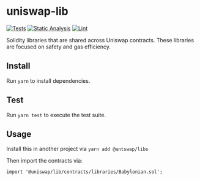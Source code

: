 # uniswap-lib

[![Tests](https://github.com/ant-swap/antswap-libs/workflows/Tests/badge.svg)](https://github.com/ant-swap/antswap-libs/actions?query=workflow%3ATests)
[![Static Analysis](https://github.com/ant-swap/antswap-libs/workflows/Static%20Analysis/badge.svg)](https://github.com/ant-swap/antswap-libs/actions?query=workflow%3A%22Static+Analysis%22)
[![Lint](https://github.com/ant-swap/antswap-libs/workflows/Lint/badge.svg)](https://github.com/ant-swap/antswap-libs/actions?query=workflow%3ALint)

Solidity libraries that are shared across Uniswap contracts. These libraries are focused on safety and gas efficiency.

## Install

Run `yarn` to install dependencies.

## Test

Run `yarn test` to execute the test suite.

## Usage

Install this in another project via `yarn add @antswap/libs`

Then import the contracts via:

```solidity
import '@uniswap/lib/contracts/libraries/Babylonian.sol';

```
